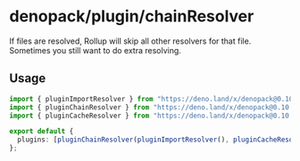 # denopack/plugin/chainResolver

If files are resolved, Rollup will skip all other resolvers for that file. Sometimes you still want to do extra resolving.

## Usage

```ts
import { pluginImportResolver } from "https://deno.land/x/denopack@0.10.0/plugin/importResolver/mod.ts";
import { pluginChainResolver } from "https://deno.land/x/denopack@0.10.0/plugin/chainResolver/mod.ts";
import { pluginCacheResolver } from "https://deno.land/x/denopack@0.10.0/plugin/cacheResolver/mod.ts";

export default {
  plugins: [pluginChainResolver(pluginImportResolver(), pluginCacheResolver())],
};
```
